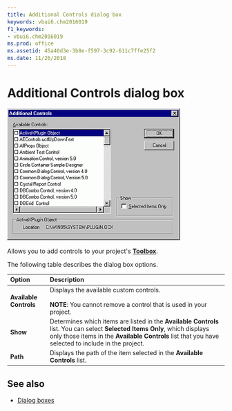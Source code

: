 ```yaml
---
title: Additional Controls dialog box
keywords: vbui6.chm2016019
f1_keywords:
- vbui6.chm2016019
ms.prod: office
ms.assetid: 45a40d3e-3b8e-f597-3c92-611c7ffe25f2
ms.date: 11/26/2018
---
```


# Additional Controls dialog box

![Additional controls](../../../images/addctrid_ZA01201564.gif)

Allows you to add controls to your project's **[Toolbox](toolbox.md)**.

The following table describes the dialog box options.

|Option|Description|
|:-----|:----------|
|**Available Controls**|Displays the available custom controls.<br/><br/>**NOTE**: You cannot remove a control that is used in your project.|
|**Show**|Determines which items are listed in the **Available Controls** list. You can select **Selected Items Only**, which displays only those items in the **Available Controls** list that you have selected to include in the project.|
|**Path**|Displays the path of the item selected in the **Available Controls** list.|


## See also

- [Dialog boxes](../dialog-boxes.md)